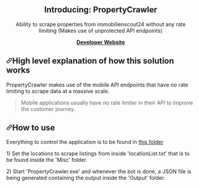 <div data-target="readme-toc.content" class="Box-body px-5 pb-5">
            <article class="markdown-body entry-content container-lg" itemprop="text"><h1 align="center" dir="auto">Introducing: PropertyCrawler<br>
</h1>
<p align="center" dir="auto">Ability to scrape properties from immobilienscout24 without any rate limiting (Makes use of unprotected API endpoints)
</p>

<p align="center" dir="auto">
    <a href="https://suheylsbusiness.com/" rel="nofollow"><b>Developer Website</b></a>
</p>  




















<h2 dir="auto"><a id="user-content-node-application" class="anchor" aria-hidden="true" href="#node-application"><svg class="octicon octicon-link" viewBox="0 0 16 16" version="1.1" width="16" height="16" aria-hidden="true"><path fill-rule="evenodd" d="M7.775 3.275a.75.75 0 001.06 1.06l1.25-1.25a2 2 0 112.83 2.83l-2.5 2.5a2 2 0 01-2.83 0 .75.75 0 00-1.06 1.06 3.5 3.5 0 004.95 0l2.5-2.5a3.5 3.5 0 00-4.95-4.95l-1.25 1.25zm-4.69 9.64a2 2 0 010-2.83l2.5-2.5a2 2 0 012.83 0 .75.75 0 001.06-1.06 3.5 3.5 0 00-4.95 0l-2.5 2.5a3.5 3.5 0 004.95 4.95l1.25-1.25a.75.75 0 00-1.06-1.06l-1.25 1.25a2 2 0 01-2.83 0z"></path></svg></a>High level explanation of how this solution works</h2>
<p dir="auto">PropertyCrawler makes use of the mobile API endpoints that have no rate limiting to scrape data at a massive scale.</p>



<blockquote>
<p dir="auto">Mobile applications usually have no rate limiter in their API to improve the customer journey.</p>
</blockquote>



















<h1 dir="auto"><a id="user-content-gui" class="anchor" aria-hidden="true" href="#gui"><svg class="octicon octicon-link" viewBox="0 0 16 16" version="1.1" width="16" height="16" aria-hidden="true"><path fill-rule="evenodd" d="M7.775 3.275a.75.75 0 001.06 1.06l1.25-1.25a2 2 0 112.83 2.83l-2.5 2.5a2 2 0 01-2.83 0 .75.75 0 00-1.06 1.06 3.5 3.5 0 004.95 0l2.5-2.5a3.5 3.5 0 00-4.95-4.95l-1.25 1.25zm-4.69 9.64a2 2 0 010-2.83l2.5-2.5a2 2 0 012.83 0 .75.75 0 001.06-1.06 3.5 3.5 0 00-4.95 0l-2.5 2.5a3.5 3.5 0 004.95 4.95l1.25-1.25a.75.75 0 00-1.06-1.06l-1.25 1.25a2 2 0 01-2.83 0z"></path></svg></a>How to use</h1>
<p dir="auto">Everything to control the application is to be found in <a href="https://github.com/SuheylsBusiness/PropertyCrawler/tree/main/bin/Release/net6.0/publish">this folder</a></p><p dir="auto">1) Set the locations to scrape listings from inside 'locationList.txt' that is to be found inside the 'Misc' folder.</p><p dir="auto">2) Start 'PropertyCrawler.exe' and whenever the bot is done, a JSON file is being generated containing the output inside the 'Output' folder.</p>


































</article>
          </div>
